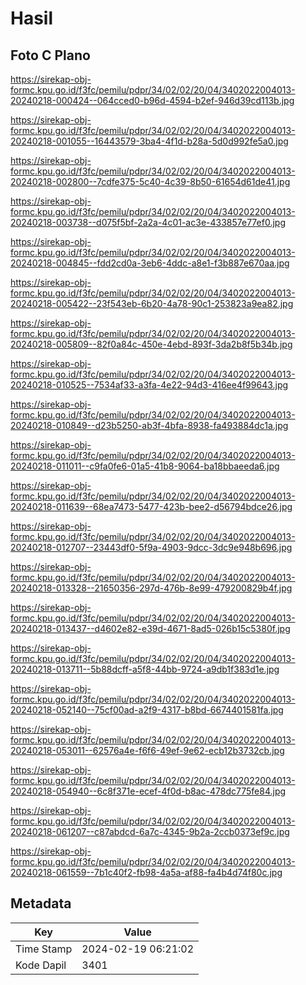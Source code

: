 # Hasil

## Foto C Plano

https://sirekap-obj-formc.kpu.go.id/f3fc/pemilu/pdpr/34/02/02/20/04/3402022004013-20240218-000424--064cced0-b96d-4594-b2ef-946d39cd113b.jpg

https://sirekap-obj-formc.kpu.go.id/f3fc/pemilu/pdpr/34/02/02/20/04/3402022004013-20240218-001055--16443579-3ba4-4f1d-b28a-5d0d992fe5a0.jpg

https://sirekap-obj-formc.kpu.go.id/f3fc/pemilu/pdpr/34/02/02/20/04/3402022004013-20240218-002800--7cdfe375-5c40-4c39-8b50-61654d61de41.jpg

https://sirekap-obj-formc.kpu.go.id/f3fc/pemilu/pdpr/34/02/02/20/04/3402022004013-20240218-003738--d075f5bf-2a2a-4c01-ac3e-433857e77ef0.jpg

https://sirekap-obj-formc.kpu.go.id/f3fc/pemilu/pdpr/34/02/02/20/04/3402022004013-20240218-004845--fdd2cd0a-3eb6-4ddc-a8e1-f3b887e670aa.jpg

https://sirekap-obj-formc.kpu.go.id/f3fc/pemilu/pdpr/34/02/02/20/04/3402022004013-20240218-005422--23f543eb-6b20-4a78-90c1-253823a9ea82.jpg

https://sirekap-obj-formc.kpu.go.id/f3fc/pemilu/pdpr/34/02/02/20/04/3402022004013-20240218-005809--82f0a84c-450e-4ebd-893f-3da2b8f5b34b.jpg

https://sirekap-obj-formc.kpu.go.id/f3fc/pemilu/pdpr/34/02/02/20/04/3402022004013-20240218-010525--7534af33-a3fa-4e22-94d3-416ee4f99643.jpg

https://sirekap-obj-formc.kpu.go.id/f3fc/pemilu/pdpr/34/02/02/20/04/3402022004013-20240218-010849--d23b5250-ab3f-4bfa-8938-fa493884dc1a.jpg

https://sirekap-obj-formc.kpu.go.id/f3fc/pemilu/pdpr/34/02/02/20/04/3402022004013-20240218-011011--c9fa0fe6-01a5-41b8-9064-ba18bbaeeda6.jpg

https://sirekap-obj-formc.kpu.go.id/f3fc/pemilu/pdpr/34/02/02/20/04/3402022004013-20240218-011639--68ea7473-5477-423b-bee2-d56794bdce26.jpg

https://sirekap-obj-formc.kpu.go.id/f3fc/pemilu/pdpr/34/02/02/20/04/3402022004013-20240218-012707--23443df0-5f9a-4903-9dcc-3dc9e948b696.jpg

https://sirekap-obj-formc.kpu.go.id/f3fc/pemilu/pdpr/34/02/02/20/04/3402022004013-20240218-013328--21650356-297d-476b-8e99-479200829b4f.jpg

https://sirekap-obj-formc.kpu.go.id/f3fc/pemilu/pdpr/34/02/02/20/04/3402022004013-20240218-013437--d4602e82-e39d-4671-8ad5-026b15c5380f.jpg

https://sirekap-obj-formc.kpu.go.id/f3fc/pemilu/pdpr/34/02/02/20/04/3402022004013-20240218-013711--5b88dcff-a5f8-44bb-9724-a9db1f383d1e.jpg

https://sirekap-obj-formc.kpu.go.id/f3fc/pemilu/pdpr/34/02/02/20/04/3402022004013-20240218-052140--75cf00ad-a2f9-4317-b8bd-6674401581fa.jpg

https://sirekap-obj-formc.kpu.go.id/f3fc/pemilu/pdpr/34/02/02/20/04/3402022004013-20240218-053011--62576a4e-f6f6-49ef-9e62-ecb12b3732cb.jpg

https://sirekap-obj-formc.kpu.go.id/f3fc/pemilu/pdpr/34/02/02/20/04/3402022004013-20240218-054940--6c8f371e-ecef-4f0d-b8ac-478dc775fe84.jpg

https://sirekap-obj-formc.kpu.go.id/f3fc/pemilu/pdpr/34/02/02/20/04/3402022004013-20240218-061207--c87abdcd-6a7c-4345-9b2a-2ccb0373ef9c.jpg

https://sirekap-obj-formc.kpu.go.id/f3fc/pemilu/pdpr/34/02/02/20/04/3402022004013-20240218-061559--7b1c40f2-fb98-4a5a-af88-fa4b4d74f80c.jpg


## Metadata

| Key        | Value               |
| ---------- | ------------------- |
| Time Stamp | 2024-02-19 06:21:02 |
| Kode Dapil | 3401                |



